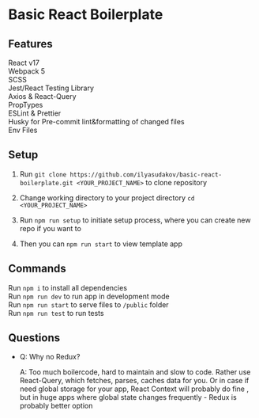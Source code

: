 # Basic React Boilerplate

## Features

React v17<br>
Webpack 5<br>
SCSS<br>
Jest/React Testing Library<br>
Axios & React-Query<br>
PropTypes<br>
ESLint & Prettier<br>
Husky for Pre-commit lint&formatting of changed files<br>
Env Files<br>

## Setup

1. Run `git clone https://github.com/ilyasudakov/basic-react-boilerplate.git <YOUR_PROJECT_NAME>` to clone repository<br>

2. Change working directory to your project directory `cd <YOUR_PROJECT_NAME>`<br>

3. Run `npm run setup` to initiate setup process, where you can create new repo if you want to<br>

4. Then you can `npm run start` to view template app

## Commands

Run `npm i` to install all dependencies<br>
Run `npm run dev` to run app in development mode<br>
Run `npm run start` to serve files to `/public` folder<br>
Run `npm run test` to run tests<br>

## Questions

- Q: Why no Redux?

  A: Too much boilercode, hard to maintain and slow to code. Rather use React-Query, which fetches, parses, caches data for you. Or in case if need global storage for your app, React Context will probably do fine , but in huge apps where global state changes frequently - Redux is probably better option
